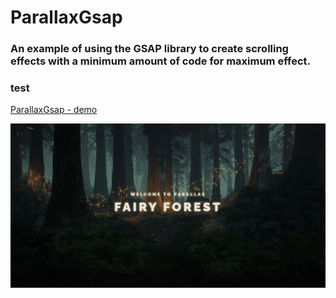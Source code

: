 ﻿# **ParallaxGsap**

### An example of using the **GSAP** library to create scrolling effects with a minimum amount of code for maximum effect.

### test

[ParallaxGsap - demo](https://krokholevviktor.github.io/ParallaxGsap/) 

![Текст описания](docs/img/parallaxPreview.jpg)
